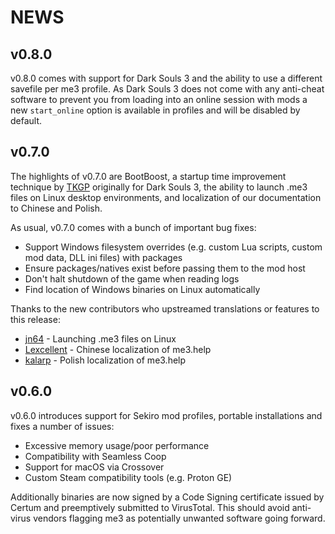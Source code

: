 # NEWS

## v0.8.0

v0.8.0 comes with support for Dark Souls 3 and the ability to use a different savefile per me3 profile.
As Dark Souls 3 does not come with any anti-cheat software to prevent you from loading into an online session with mods a new `start_online` option is available in profiles and will be disabled by default.

## v0.7.0

The highlights of v0.7.0 are BootBoost, a startup time improvement technique by [TKGP](https://www.nexusmods.com/darksouls3/mods/303) originally for Dark Souls 3, the ability to launch .me3 files on Linux desktop environments, and localization of our documentation to Chinese and Polish.

As usual, v0.7.0 comes with a bunch of important bug fixes:

- Support Windows filesystem overrides (e.g. custom Lua scripts, custom mod data, DLL ini files) with packages
- Ensure packages/natives exist before passing them to the mod host
- Don't halt shutdown of the game when reading logs
- Find location of Windows binaries on Linux automatically

Thanks to the new contributors who upstreamed translations or features to this release:

- [jn64](https://github.com/jn64) - Launching .me3 files on Linux
- [Lexcellent](https://github.com/Lexcellent) - Chinese localization of me3.help
- [kalarp](https://github.com/kalarp) - Polish localization of me3.help

## v0.6.0

v0.6.0 introduces support for Sekiro mod profiles, portable installations and fixes a number of issues:

- Excessive memory usage/poor performance
- Compatibility with Seamless Coop
- Support for macOS via Crossover
- Custom Steam compatibility tools (e.g. Proton GE)

Additionally binaries are now signed by a Code Signing certificate issued by Certum and preemptively submitted to VirusTotal.
This should avoid anti-virus vendors flagging me3 as potentially unwanted software going forward.
